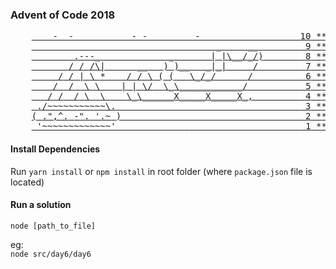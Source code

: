 ### Advent of Code 2018

<pre>
    <a href="https://adventofcode.com/2018/day/10" class="calendar-day10 calendar-verycomplete">    -  -           - -         -                   <span class="calendar-day">10</span> <span class="calendar-mark-complete">*</span><span class="calendar-mark-verycomplete">*</span></a>
    <a href="https://adventofcode.com/2018/day/9" class="calendar-day9 calendar-verycomplete">                                   <span class="calendar-color-r">_</span>     <span class="calendar-color-r">__</span>        <span class="calendar-day"> 9</span> <span class="calendar-mark-complete">*</span><span class="calendar-mark-verycomplete">*</span></a>
    <a href="https://adventofcode.com/2018/day/8" class="calendar-day8 calendar-verycomplete">        <span class="calendar-color-r">.---_</span>             <span class="calendar-color-r">_</span>       <span class="calendar-color-d">|</span> <span class="calendar-color-r">|\__</span><span class="calendar-color-d">/</span><span class="calendar-color-r">_/)</span>       <span class="calendar-day"> 8</span> <span class="calendar-mark-complete">*</span><span class="calendar-mark-verycomplete">*</span></a>
    <a href="https://adventofcode.com/2018/day/7" class="calendar-day7 calendar-verycomplete">       <span class="calendar-color-r">/</span> <span class="calendar-color-d">/</span> <span class="calendar-color-r">/\|</span>      <span class="calendar-color-s">__</span>   <span class="calendar-color-d">)</span> <span class="calendar-color-r">)__</span>   <span class="calendar-color-d">_|</span><span class="calendar-color-r">_|</span>     <span class="calendar-color-r">/</span>        <span class="calendar-day"> 7</span> <span class="calendar-mark-complete">*</span><span class="calendar-mark-verycomplete">*</span></a>
    <a href="https://adventofcode.com/2018/day/6" class="calendar-day6 calendar-verycomplete">     <span class="calendar-color-r">/</span> <span class="calendar-color-d">/</span> <span class="calendar-color-d">|</span> <span class="calendar-color-r">\</span> <span class="calendar-color-y">*</span>    <span class="calendar-color-s">/</span> <span class="calendar-color-s">/</span> <span class="calendar-color-s">\</span> <span class="calendar-color-d">(</span> <span class="calendar-color-r">(</span>   <span class="calendar-color-r">\_</span><span class="calendar-color-d">/</span><span class="calendar-color-r">_/</span>      <span class="calendar-color-r">/</span>         <span class="calendar-day"> 6</span> <span class="calendar-mark-complete">*</span><span class="calendar-mark-verycomplete">*</span></a>
    <a href="https://adventofcode.com/2018/day/5" class="calendar-day5 calendar-verycomplete">    <span class="calendar-color-r">/</span>  <span class="calendar-color-d">/</span>  <span class="calendar-color-d">\</span> <span class="calendar-color-r">\</span>    <span class="calendar-color-s">|</span> <span class="calendar-color-s">|</span> <span class="calendar-color-s">\/</span>  <span class="calendar-color-d">\_</span><span class="calendar-color-r">\____________/</span>          <span class="calendar-day"> 5</span> <span class="calendar-mark-complete">*</span><span class="calendar-mark-verycomplete">*</span></a>
    <a href="https://adventofcode.com/2018/day/4" class="calendar-day4 calendar-verycomplete">   <span class="calendar-color-r">/</span> <span class="calendar-color-d">/</span>  <span class="calendar-color-d">/</span> <span class="calendar-color-d">\</span>  <span class="calendar-color-r">\</span>    <span class="calendar-color-s">\_\______X_____X_____X_,</span>         <span class="calendar-day"> 4</span> <span class="calendar-mark-complete">*</span><span class="calendar-mark-verycomplete">*</span></a>
    <a href="https://adventofcode.com/2018/day/3" class="calendar-day3 calendar-verycomplete"> <span class="calendar-color-w">./~~~~~~~~~~~\.</span>                                   <span class="calendar-day"> 3</span> <span class="calendar-mark-complete">*</span><span class="calendar-mark-verycomplete">*</span></a>
    <a href="https://adventofcode.com/2018/day/2" class="calendar-day2 calendar-verycomplete"><span class="calendar-color-w">(</span> <span class="calendar-color-w">.",^.</span> <span class="calendar-color-w">-".</span> <span class="calendar-color-w">'.~</span> <span class="calendar-color-w">)</span>                                  <span class="calendar-day"> 2</span> <span class="calendar-mark-complete">*</span><span class="calendar-mark-verycomplete">*</span></a>
    <a href="https://adventofcode.com/2018/day/1" class="calendar-day1 calendar-verycomplete"><span class="calendar-color-w">_'~~~~~~~~~~~~~'_________</span> <span class="calendar-color-w">___</span> <span class="calendar-color-w">__</span> <span class="calendar-color-w">_</span>  <span class="calendar-color-w">_</span>   <span class="calendar-color-w">_</span>    <span class="calendar-color-w">_</span>     <span class="calendar-day"> 1</span> <span class="calendar-mark-complete">*</span><span class="calendar-mark-verycomplete">*</span></a>
</pre>


#### Install Dependencies
Run ``yarn install`` or ``npm install`` in root folder (where ``package.json`` file is located)

#### Run a solution
``node [path_to_file]``

eg:  
``node src/day6/day6``

